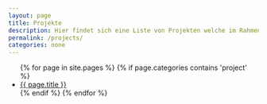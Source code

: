 ```yaml
---
layout: page
title: Projekte
description: Hier findet sich eine Liste von Projekten welche im Rahmen der DL0MUC Clubstation entstanden sind
permalink: /projects/
categories: none
---
```


<ul class="listing">
{% for page in site.pages %}
  {% if page.categories contains 'project' %}
  <li class="listing-item">
    <a href="{{ page.url }}.html" title="{{ page.title }}">{{ page.title }}</a>
  </li>
  {% endif %}
{% endfor %}
</ul>

